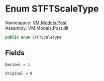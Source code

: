 # <a id="VM_Models_Post_STFTScaleType"></a> Enum STFTScaleType

Namespace: [VM.Models.Post](VM.Models.Post.md)  
Assembly: VM.Models.Post.dll  

```csharp
public enum STFTScaleType
```

## Fields

`Decibel = 1` 

`Original = 0` 


